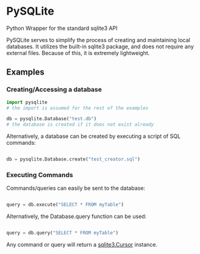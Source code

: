 PySQLite
========

Python Wrapper for the standard sqlite3 API

PySQLite serves to simplify the process of creating and maintaining local databases.
It utilizes the built-in sqlite3 package, and does not require any external files.
Because of this, it is extremely lightweight.

Examples
------------

### Creating/Accessing a database

```python
import pysqlite
# the import is assumed for the rest of the examples

db = pysqlite.Database("test.db")
# the database is created if it does not exist already
```

Alternatively, a database can be created by executing a script of SQL commands:

```python

db = pysqlite.Database.create("test_creator.sql")
```

### Executing Commands

Commands/queries can easily be sent to the database:

```python

query = db.execute("SELECT * FROM myTable")
```

Alternatively, the Database.query function can be used:

```python

query = db.query("SELECT * FROM myTable")
```

Any command or query will return a [sqlite3.Cursor](https://docs.python.org/2/library/sqlite3.html?highlight=sqlite3#cursor-objects "Python Documentation: sqlite3.Cursor") instance.
